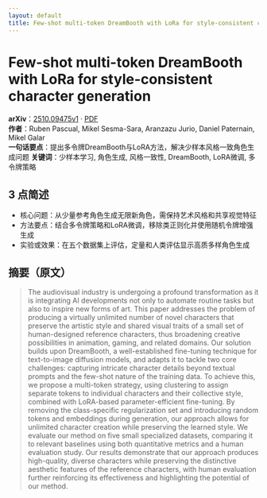 ```yaml
---
layout: default
title: Few-shot multi-token DreamBooth with LoRa for style-consistent character generation
---
```


# Few-shot multi-token DreamBooth with LoRa for style-consistent character generation
**arXiv**：[2510.09475v1](https://arxiv.org/abs/2510.09475) · [PDF](https://arxiv.org/pdf/2510.09475.pdf)  
**作者**：Ruben Pascual, Mikel Sesma-Sara, Aranzazu Jurio, Daniel Paternain, Mikel Galar  
**一句话要点**：提出多令牌DreamBooth与LoRA方法，解决少样本风格一致角色生成问题
**关键词**：少样本学习, 角色生成, 风格一致性, DreamBooth, LoRA微调, 多令牌策略

## 3 点简述
- 核心问题：从少量参考角色生成无限新角色，需保持艺术风格和共享视觉特征
- 方法要点：结合多令牌策略和LoRA微调，移除类正则化并使用随机令牌增强生成
- 实验或效果：在五个数据集上评估，定量和人类评估显示高质多样角色生成

## 摘要（原文）

> The audiovisual industry is undergoing a profound transformation as it is
> integrating AI developments not only to automate routine tasks but also to
> inspire new forms of art. This paper addresses the problem of producing a
> virtually unlimited number of novel characters that preserve the artistic style
> and shared visual traits of a small set of human-designed reference characters,
> thus broadening creative possibilities in animation, gaming, and related
> domains. Our solution builds upon DreamBooth, a well-established fine-tuning
> technique for text-to-image diffusion models, and adapts it to tackle two core
> challenges: capturing intricate character details beyond textual prompts and
> the few-shot nature of the training data. To achieve this, we propose a
> multi-token strategy, using clustering to assign separate tokens to individual
> characters and their collective style, combined with LoRA-based
> parameter-efficient fine-tuning. By removing the class-specific regularization
> set and introducing random tokens and embeddings during generation, our
> approach allows for unlimited character creation while preserving the learned
> style. We evaluate our method on five small specialized datasets, comparing it
> to relevant baselines using both quantitative metrics and a human evaluation
> study. Our results demonstrate that our approach produces high-quality, diverse
> characters while preserving the distinctive aesthetic features of the reference
> characters, with human evaluation further reinforcing its effectiveness and
> highlighting the potential of our method.

